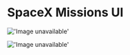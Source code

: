 # SpaceX Missions UI

!['Image unavailable'](https://cdn.discordapp.com/attachments/605864163595780106/1293522441251065876/image.png?ex=6707ae26&is=67065ca6&hm=52d632d344e10d9b7b35d703e4c40cd9958e99c335d734535e272a7563bd60fa&
)

!['Image unavailable'](https://cdn.discordapp.com/attachments/605864163595780106/1293522512109506580/image.png?ex=6707ae37&is=67065cb7&hm=0cb7cf1bfde1ab9d2f2589e8e84be9ec92cf8aa5ea7e56a2a0daf9d3a53f4f7f&)
